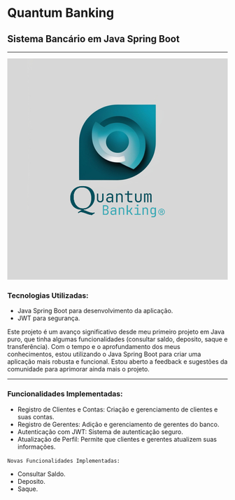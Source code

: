# Quantum Banking
## Sistema Bancário em Java Spring Boot
___

<img src = "Quantum Banking - Logo.png" alt="Logo Quantum Banking">

### Tecnologias Utilizadas:
- Java Spring Boot para desenvolvimento da aplicação.
- JWT para segurança.

Este projeto é um avanço significativo desde meu primeiro projeto em Java puro, que tinha algumas funcionalidades (consultar saldo, deposito, saque e transferência). Com o tempo e o aprofundamento dos meus conhecimentos, estou utilizando o Java Spring Boot para criar uma aplicação mais robusta e funcional. Estou aberto a feedback e sugestões da comunidade para aprimorar ainda mais o projeto.
___

### Funcionalidades Implementadas:

- Registro de Clientes e Contas: Criação e gerenciamento de clientes e suas contas.
- Registro de Gerentes: Adição e gerenciamento de gerentes do banco.
- Autenticação com JWT: Sistema de autenticação seguro.
- Atualização de Perfil: Permite que clientes e gerentes atualizem suas informações.

`Novas Funcionalidades Implementadas:`

- Consultar Saldo.
- Deposito.
- Saque.
